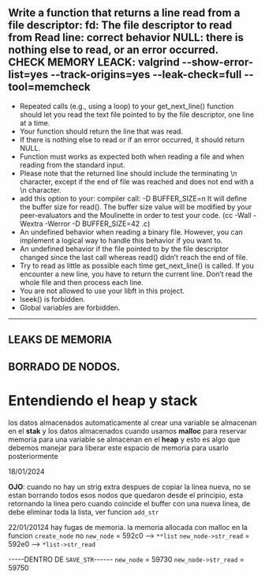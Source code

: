 Write a function that returns a line read from a file descriptor:
fd: The file descriptor to read from
Read line: correct behavior
NULL: there is nothing else to read, or an error occurred.
CHECK MEMORY LEACK:
valgrind --show-error-list=yes --track-origins=yes --leak-check=full --tool=memcheck
-------------------------------------------------------------------------------
- Repeated calls (e.g., using a loop) to your get_next_line() function 
 should let you read the text file pointed to by the file descriptor, 
 one line at a time. 
- Your function should return the line that was read.
- If there is nothing else to read or if an error occurred, 
  it should return NULL.
- Function must works as expected both when reading a file and 
 when reading from the standard input.
- Please note that the returned line should include the terminating \n 
  character,
 except if the end of file was reached and does not end with a \n character.
- add this option to your: compiler call: -D BUFFER_SIZE=n 
 It will define the buffer size for read(). 
 The buffer size value will be modified by your peer-evaluators and 
 the Moulinette 
 in order to test your code. 
 (cc -Wall -Wextra -Werror -D BUFFER_SIZE=42 <files>.c)
- An undefined behavior when reading a binary file. 
 However, you can implement a logical way to handle this behavior 
 if you want to.
- An undefined behavior if the file pointed to by 
  the file descriptor changed 
 since the last call whereas read() didn’t reach the end of file.
- Try to read as little as possible each time get_next_line() is called. 
 If you encounter a new line, you have to return the current line. 
 Don’t read the whole file and then process each line.
- You are not allowed to use your libft in this project.
- lseek() is forbidden.
- Global variables are forbidden.

-------------------------------------------------------------------------------

## LEAKS DE MEMORIA

## BORRADO DE NODOS.

# Entendiendo el **heap** y **stack**
los datos almacenados automaticamente al crear una variable
se almacenan en el **stak** y los datos almacenados cuando usamos **malloc**
para reservar memoria para una variable se almacenan en el **heap**
y esto es algo que debemos manejar para liberar este espacio de memoria
para usarlo posteriormente


18/01/2024

**OJO**: cuando no hay un strig extra despues de copiar la linea nueva, no se estan borrando todos esos nodos
	que quedaron desde el principio, esta retornando la linea pero cuando coincide el buffer con una nueva
	linea, de debe eliminar toda la lista, ver funcion `add_str`


22/01/20124
hay fugas de memoria. la memoria allocada con malloc en la funcion `create_node` no
`new_node` = 592c0 --> `**list`
`new_node->str_read` = 592e0 --> `*list->str_read`

-----DENTRO DE `SAVE_STR`------
`new_node` = 59730
`new_node->str_read` = 59750

